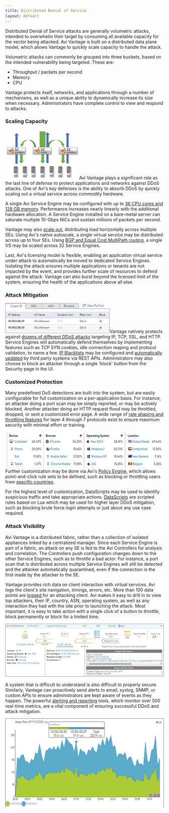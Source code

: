 ```yaml
---
title: Distributed Denial of Service
layout: default
---
```

Distributed Denial of Service attacks are generally volumetric attacks, intended to overwhelm their target by consuming all available capacity for the vector being attacked. Avi Vantage is built on a distributed data plane model, which allows Vantage to quickly scale capacity to handle the attack.

Volumetric attacks can commonly be grouped into three buckets, based on the intended vulnerability being targeted. These are:

* Throughput / packets per second
* Memory
* CPU

Vantage protects itself, networks, and applications through a number of mechanisms, as well as a unique ability to dynamically increase its size when necessary.  Administrators have complete control to view and respond to attacks.

### Scaling Capacity

<a href="img/scale-illustrated.png"><img src="img/scale-illustrated.png" alt="scale illustrated" width="235" height="158"></a>Avi Vantage plays a significant role as the last line of defense to protect applications and networks against DDoS attacks. One of Avi's key defenses is the ability to absorb DDoS by quickly scaling out a virtual service across commodity hardware.

A single Avi Service Engine may be configured with up to <a href="/docs/latest/sizing-service-engines">36 CPU cores and 128 GB memory</a>. Performance increases nearly linearly with the additional hardware allocation. A Service Engine installed on a bare-metal server can saturate multiple 10-Gbps NICs and sustain millions of packets per second.

Vantage may also <a href="/docs/latest/autoscale-service-engines">scale out</a>, distributing load horizontally across multiple SEs. Using Avi's native autoscale, a single virtual service may be distributed across up to four SEs. Using <a href="/docs/latest/bgp-support-for-virtual-services">BGP and Equal Cost MultiPath routing</a>, a single VS may be scaled across 32 Service Engines.

Last, Avi's licensing model is flexible, enabling an application virtual service under attack to automatically be moved to dedicated Service Engines. Isolating the attack ensures multiple applications or tenants are not impacted by the event, and provides further scale of resources to defend against the attack.  Vantage can also burst beyond the licensed limit of the system, ensuring the health of the applications above all else.

### Attack Mitigation

<a href="img/DDoSblock.png"><img src="img/DDoSblock.png" alt="DDoSblock" width="332" height="95"></a>Vantage natively protects against <a href="/docs/latest/ddos-attacks-mitigated">dozens of different DDoS attacks</a> targeting IP, TCP, SSL, and HTTP. Service Engines will automatically defend themselves by implementing features such as TCP SYN cookies, idle connection reaping and protocol validation, to name a few. <a href="/docs/latest/block-an-ip-address-to-a-virtual-service">IP Blacklists</a> may be configured and <a href="/docs/latest/modify-network-security-acl-via-api">automatically updated</a> by third party systems via REST APIs. Administrators may also choose to block an attacker through a single 'block' button from the Security page in the UI.

### Customized Protection

Many predefined DoS detections are built into the system, but are easily configurable for full customization on a per-application basis. For instance, an attacker doing a port scan may be simply reported, or may be actively blocked. Another attacker doing an HTTP request flood may be throttled, dropped, or sent a customized error page. A wide range of <a href="/docs/latest/rate-shaping-and-throttling-options">rate shaping and throttling features</a> for layer 4 through 7 protocols exist to ensure maximum security with minimal effort or training.

<a href="img/DDoSclients.png"><img src="img/DDoSclients.png" alt="DDoSclients" width="563" height="113"></a>Further customization may be done via Avi's <a href="/docs/configuration-guide/applications/vs-policies/">Policy Engine</a>, which allows point-and-click rule sets to be defined, such as blocking or throttling users from <a href="/docs/latest/geo-location-database">specific countries</a>.

For the highest level of customization, DataScripts may be used to identify suspicious traffic and take appropriate actions. <a href="/docs/datascript-guide/">DataScripts</a> are scripted rules based on Lua which may be used for higher layer DDoS mitigation, such as blocking brute force login attempts or just about any use case required.

### Attack Visibility

Avi Vantage is a distributed fabric, rather than a collection of isolated appliances linked by a centralized manager. Since each Service Engine is part of a fabric, an attack on any SE is fed to the Avi Controllers for analysis and correlation. The Controllers push configuration changes down to the other Service Engines, such as to throttle a bad actor. For instance, a port scan that is distributed across multiple Service Engines will still be detected and the attacker automatically quarantined, even if the connection is the first made by the attacker to the SE.

Vantage provides rich data on client interaction with virtual services. Avi logs the client's site navigation, timings, errors, etc. More than 100 data points are <a href="/vs-logs-page/">logged </a>for an attacking client. Avi makes it easy to drill in to view top attackers, their IP, country, ASN, operating system, as well as any interaction they had with the site prior to launching the attack. Most important, it is easy to take action with a single click of a button to throttle, block permanently or block for a limited time.

<a href="img/details_clientlogs_expanded.jpg"><img src="img/details_clientlogs_expanded.jpg" alt="details_clientlogs_expanded"></a>

A system that is difficult to understand is also difficult to properly secure. Similarly, Vantage can proactively send alerts to email, syslog, SNMP, or custom APIs to ensure administrators are kept aware of events as they happen. The powerful <a href="/metrics-based-alerts/">alerting and reporting</a> tools, which monitor over 500 real-time metrics, are a vital component of ensuring successful DDoS and attack mitigation.

<a href="img/SYNflood.png"><img src="img/SYNflood.png" alt="SYNflood" width="616" height="284"></a>